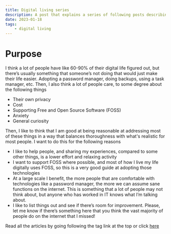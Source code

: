 ```yaml
---
title: Digital living series
description: A post that explains a series of following posts describing their general purpose.
date: 2023-01-18
tags: 
    - digital living
---
```


# Purpose
I think a lot of people have like 60-90% of their digital life figured out, but there’s usually something that someone’s not doing that would just make their life easier. Adopting a password manager, doing backups, using a task manager, etc. Then, I also think a lot of people care, to some degree about the following things
* Their own privacy
* Cost
* Supporting Free and Open Source Software (FOSS)
* Anxiety
* General curiosity

Then, I like to think that I am good at being reasonable at addressing most of these things in a way that balances thoroughness with what's realistic for most people. I want to do this for the following reasons
* I like to help people, and sharing my experiences, compared to some other things, is a lower effort and relaxing activity
* I want to support FOSS where possible, and most of how I live my life digitally uses FOSS, so this is a very good guide at adopting those technologies
* At a large scale I benefit, the more people that are comfortable with technologies like a password manager, the more we can assume sane functions on the internet. This is something that a lot of people may not think about, but anyone who has worked in IT knows what I’m talking about.
* I like to list things out and see if there’s room for improvement. Please, let me know if there’s something here that you think the vast majority of people do on the internet that I missed!

Read all the articles by going following the tag link at the top or click [here](http://localhost:8080/tags/digital-living/)
